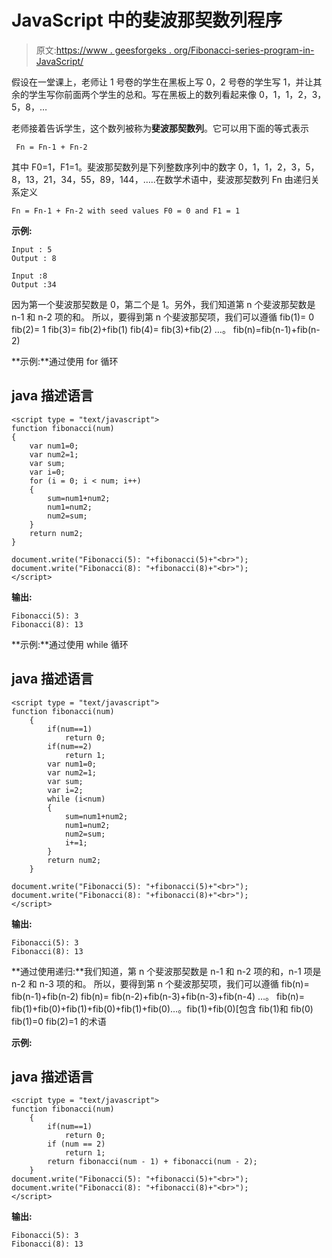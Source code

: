 # JavaScript 中的斐波那契数列程序

> 原文:[https://www . geesforgeks . org/Fibonacci-series-program-in-JavaScript/](https://www.geeksforgeeks.org/fibonacci-series-program-in-javascript/)

假设在一堂课上，老师让 1 号卷的学生在黑板上写 0，2 号卷的学生写 1，并让其余的学生写你前面两个学生的总和。写在黑板上的数列看起来像 0，1，1，2，3，5，8，…

老师接着告诉学生，这个数列被称为**斐波那契数列**。它可以用下面的等式表示

```
 Fn = Fn-1 + Fn-2
```

其中 F0=1，F1=1。斐波那契数列是下列整数序列中的数字 0，1，1，2，3，5，8，13，21，34，55，89，144，…..在数学术语中，斐波那契数列 Fn 由递归关系定义

```
Fn = Fn-1 + Fn-2 with seed values F0 = 0 and F1 = 1
```

**示例:**

```
Input : 5 
Output : 8

Input :8
Output :34

```

因为第一个斐波那契数是 0，第二个是 1。另外，我们知道第 n 个斐波那契数是 n-1 和 n-2 项的和。
所以，要得到第 n 个斐波那契项，我们可以遵循
fib(1)= 0
fib(2)= 1
fib(3)= fib(2)+fib(1)
fib(4)= fib(3)+fib(2)
…。
fib(n)=fib(n-1)+fib(n-2)

**示例:**通过使用 for 循环

## java 描述语言

```
<script type = "text/javascript">
function fibonacci(num)
{
    var num1=0;
    var num2=1;
    var sum;
    var i=0;
    for (i = 0; i < num; i++) 
    {
        sum=num1+num2;
        num1=num2;
        num2=sum;
    }
    return num2;
}

document.write("Fibonacci(5): "+fibonacci(5)+"<br>");
document.write("Fibonacci(8): "+fibonacci(8)+"<br>");
</script>
```

**输出:**

```
Fibonacci(5): 3
Fibonacci(8): 13
```

**示例:**通过使用 while 循环

## java 描述语言

```
<script type = "text/javascript">
function fibonacci(num)
    {
        if(num==1)
            return 0;
        if(num==2)
            return 1;
        var num1=0;
        var num2=1;
        var sum;
        var i=2;
        while (i<num)  
        {
            sum=num1+num2;
            num1=num2;
            num2=sum;
            i+=1;
        }
        return num2;
    }

document.write("Fibonacci(5): "+fibonacci(5)+"<br>");
document.write("Fibonacci(8): "+fibonacci(8)+"<br>");
</script>
```

**输出:**

```
Fibonacci(5): 3
Fibonacci(8): 13
```

**通过使用递归:**我们知道，第 n 个斐波那契数是 n-1 和 n-2 项的和，n-1 项是 n-2 和 n-3 项的和。
所以，要得到第 n 个斐波那契项，我们可以遵循
fib(n)= fib(n-1)+fib(n-2)
fib(n)= fib(n-2)+fib(n-3)+fib(n-3)+fib(n-4)
…。
fib(n)= fib(1)+fib(0)+fib(1)+fib(0)+fib(1)+fib(0)…。fib(1)+fib(0)[包含 fib(1)和 fib(0)
fib(1)=0
fib(2)=1 的术语

**示例:**

## java 描述语言

```
<script type = "text/javascript">
function fibonacci(num)
    {   
        if(num==1)
            return 0;
        if (num == 2)
            return 1;
        return fibonacci(num - 1) + fibonacci(num - 2);
    }
document.write("Fibonacci(5): "+fibonacci(5)+"<br>");
document.write("Fibonacci(8): "+fibonacci(8)+"<br>");
</script>
```

**输出:**

```
Fibonacci(5): 3
Fibonacci(8): 13
```
